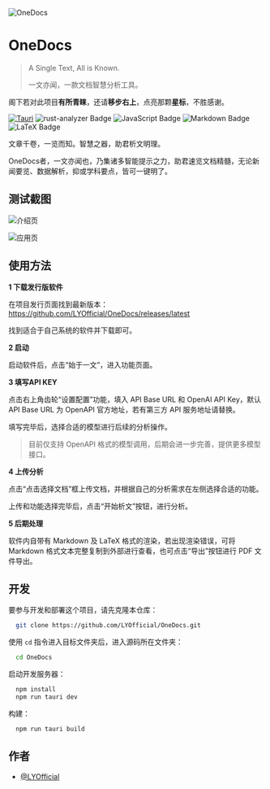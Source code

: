 
![OneDocs](https://socialify.git.ci/LYOfficial/OneDocs/image?description=1&font=KoHo&forks=1&issues=1&language=1&logo=https%3A%2F%2Fimg.1n.hk%2Ff%2F2025%2F10%2F09%2F68e785e2743a1.png&name=1&owner=1&pattern=Plus&pulls=1&stargazers=1&theme=Light)


# OneDocs

> A Single Text, All is Known.
>
> 一文亦闻，一款文档智慧分析工具。

阁下若对此项目**有所青睐**，还请**移步右上**，点亮那颗**星标**，不胜感谢。

[![Tauri](https://img.shields.io/badge/Tauri-v2-FFC131?style=for-the-badge&logo=tauri&logoColor=white&labelColor=24C8DB)](https://tauri.app/) ![rust-analyzer Badge](https://img.shields.io/badge/rust--analyzer-DEA584?logo=rust&logoColor=black&style=for-the-badge) ![JavaScript Badge](https://img.shields.io/badge/JavaScript-F7DF1E?logo=javascript&logoColor=black&style=for-the-badge) ![Markdown Badge](https://img.shields.io/badge/Markdown-000000?logo=markdown&logoColor=white&style=for-the-badge) ![LaTeX Badge](https://img.shields.io/badge/LaTeX-008080?logo=latex&logoColor=white&style=for-the-badge)

文章千卷，一览而知。智慧之器，助君析文明理。

OneDocs者，一文亦闻也，乃集诸多智能提示之力，助君速览文档精髓，无论新闻要览、数据解析，抑或学科要点，皆可一键明了。
## 测试截图

![介绍页](https://img.1n.hk/f/2025/10/09/68e788eb98c17.png)

![应用页](https://img.1n.hk/f/2025/10/09/68e788ebe0f26.png)


## 使用方法

**1 下载发行版软件**

在项目发行页面找到最新版本： https://github.com/LYOfficial/OneDocs/releases/latest

找到适合于自己系统的软件并下载即可。


**2 启动**

启动软件后，点击“始于一文”，进入功能页面。

**3 填写API KEY**

点击右上角齿轮“设置配置”功能，填入 API Base URL 和 OpenAI API Key，默认 API Base URL 为 OpenAPI 官方地址，若有第三方 API 服务地址请替换。

填写完毕后，选择合适的模型进行后续的分析操作。

> 目前仅支持 OpenAPI 格式的模型调用，后期会进一步完善，提供更多模型接口。

**4 上传分析**

点击“点击选择文档”框上传文档，并根据自己的分析需求在左侧选择合适的功能。

上传和功能选择完毕后，点击“开始析文”按钮，进行分析。

**5 后期处理**

软件内自带有 Markdown 及 LaTeX 格式的渲染，若出现渲染错误，可将 Markdown 格式文本完整复制到外部进行查看，也可点击“导出”按钮进行 PDF 文件导出。



## 开发

要参与开发和部署这个项目，请先克隆本仓库：

```bash
  git clone https://github.com/LYOfficial/OneDocs.git
```

使用 `cd` 指令进入目标文件夹后，进入源码所在文件夹：

```bash
  cd OneDocs
```

启动开发服务器：

```bash
  npm install
  npm run tauri dev
```

构建：

```bash
  npm run tauri build
```


## 作者

- [@LYOfficial](https://github.com/LYOfficial/)

